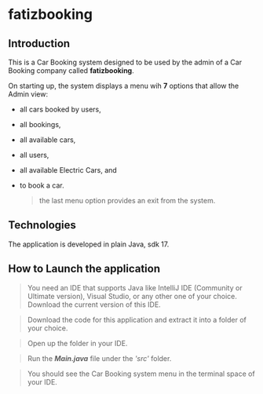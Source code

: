 # fatizbooking

## Introduction 

This is a Car Booking system designed to be used by the admin of a Car Booking company called **fatizbooking**.

On starting up, the system displays a menu wih **7** options that allow the Admin view:  
- all cars booked by users,  
- all bookings,  
- all available cars,  
- all users,  
- all available Electric Cars, and  
- to book a car.  

  > the last menu option provides an exit from the system.

## Technologies  

The application is developed in plain Java, sdk 17.

## How to Launch the application 

> You need an IDE that supports Java like IntelliJ IDE (Community or Ultimate version), Visual Studio, or any other one of your choice. Download the current version of this IDE.

> Download the code for this application and extract it into a folder of your choice.

> Open up the folder in your IDE.

> Run the ***Main.java*** file under the _'src'_ folder.

> You should see the Car Booking system menu in the terminal space of your IDE.

